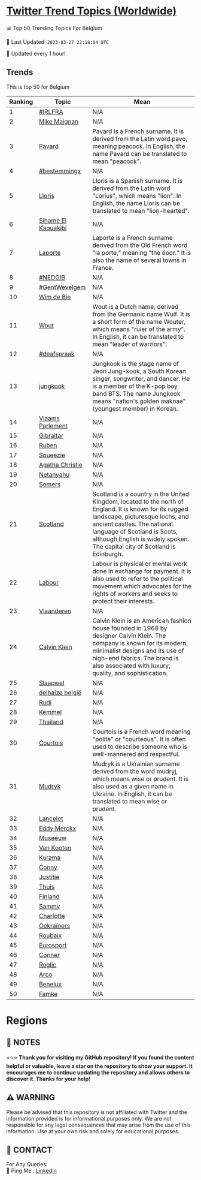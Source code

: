 [Twitter Trend Topics (Worldwide)](https://github.com/ErcinDedeoglu/Twitter-Trend-Topics)
==========


📊 Top 50 Trending Topics For Belgium

📆 Last Updated: `2023-03-27 22:18:04 UTC`

🔧 Updated every 1 hour!


## Trends

This is top 50 for Belgium

| Ranking | Topic | Mean |
| ------- | ------------ | ------------ |
| 1 | [#IRLFRA](http://twitter.com/search?q=%23IRLFRA) | N/A |
| 2 | [Mike Maignan](http://twitter.com/search?q=Mike+Maignan) | N/A |
| 3 | [Pavard](http://twitter.com/search?q=Pavard) | Pavard is a French surname. It is derived from the Latin word pavo, meaning peacock. In English, the name Pavard can be translated to mean "peacock". |
| 4 | [#bestemmingx](http://twitter.com/search?q=%23bestemmingx) | N/A |
| 5 | [Lloris](http://twitter.com/search?q=Lloris) | Lloris is a Spanish surname. It is derived from the Latin word "Lorius", which means "lion". In English, the name Lloris can be translated to mean "lion-hearted". |
| 6 | [Sihame El Kaouakibi](http://twitter.com/search?q=Sihame+El+Kaouakibi) | N/A |
| 7 | [Laporte](http://twitter.com/search?q=Laporte) | Laporte is a French surname derived from the Old French word "la porte," meaning "the door." It is also the name of several towns in France. |
| 8 | [#NEDGIB](http://twitter.com/search?q=%23NEDGIB) | N/A |
| 9 | [#GentWevelgem](http://twitter.com/search?q=%23GentWevelgem) | N/A |
| 10 | [Wim de Bie](http://twitter.com/search?q=Wim+de+Bie) | N/A |
| 11 | [Wout](http://twitter.com/search?q=Wout) | Wout is a Dutch name, derived from the Germanic name Wulf. It is a short form of the name Wouter, which means "ruler of the army". In English, it can be translated to mean "leader of warriors". |
| 12 | [#deafspraak](http://twitter.com/search?q=%23deafspraak) | N/A |
| 13 | [jungkook](http://twitter.com/search?q=jungkook) | Jungkook is the stage name of Jeon Jung-kook, a South Korean singer, songwriter, and dancer. He is a member of the K-pop boy band BTS. The name Jungkook means "nation's golden maknae" (youngest member) in Korean. |
| 14 | [Vlaams Parlement](http://twitter.com/search?q=Vlaams+Parlement) | N/A |
| 15 | [Gibraltar](http://twitter.com/search?q=Gibraltar) | N/A |
| 16 | [Ruben](http://twitter.com/search?q=Ruben) | N/A |
| 17 | [Squeezie](http://twitter.com/search?q=Squeezie) | N/A |
| 18 | [Agatha Christie](http://twitter.com/search?q=Agatha+Christie) | N/A |
| 19 | [Netanyahu](http://twitter.com/search?q=Netanyahu) | N/A |
| 20 | [Somers](http://twitter.com/search?q=Somers) | N/A |
| 21 | [Scotland](http://twitter.com/search?q=Scotland) | Scotland is a country in the United Kingdom, located to the north of England. It is known for its rugged landscape, picturesque lochs, and ancient castles. The national language of Scotland is Scots, although English is widely spoken. The capital city of Scotland is Edinburgh. |
| 22 | [Labour](http://twitter.com/search?q=Labour) | Labour is physical or mental work done in exchange for payment. It is also used to refer to the political movement which advocates for the rights of workers and seeks to protect their interests. |
| 23 | [Vlaanderen](http://twitter.com/search?q=Vlaanderen) | N/A |
| 24 | [Calvin Klein](http://twitter.com/search?q=Calvin+Klein) | Calvin Klein is an American fashion house founded in 1968 by designer Calvin Klein. The company is known for its modern, minimalist designs and its use of high-end fabrics. The brand is also associated with luxury, quality, and sophistication. |
| 25 | [Slaapwel](http://twitter.com/search?q=Slaapwel) | N/A |
| 26 | [delhaize belgië](http://twitter.com/search?q=delhaize+belgi%c3%ab) | N/A |
| 27 | [Rudi](http://twitter.com/search?q=Rudi) | N/A |
| 28 | [Kemmel](http://twitter.com/search?q=Kemmel) | N/A |
| 29 | [Thailand](http://twitter.com/search?q=Thailand) | N/A |
| 30 | [Courtois](http://twitter.com/search?q=Courtois) | Courtois is a French word meaning "polite" or "courteous". It is often used to describe someone who is well-mannered and respectful. |
| 31 | [Mudryk](http://twitter.com/search?q=Mudryk) | Mudryk is a Ukrainian surname derived from the word mudryj, which means wise or prudent. It is also used as a given name in Ukraine. In English, it can be translated to mean wise or prudent. |
| 32 | [Lancelot](http://twitter.com/search?q=Lancelot) | N/A |
| 33 | [Eddy Merckx](http://twitter.com/search?q=Eddy+Merckx) | N/A |
| 34 | [Museeuw](http://twitter.com/search?q=Museeuw) | N/A |
| 35 | [Van Kooten](http://twitter.com/search?q=Van+Kooten) | N/A |
| 36 | [Kurama](http://twitter.com/search?q=Kurama) | N/A |
| 37 | [Conny](http://twitter.com/search?q=Conny) | N/A |
| 38 | [Justitie](http://twitter.com/search?q=Justitie) | N/A |
| 39 | [Thuis](http://twitter.com/search?q=Thuis) | N/A |
| 40 | [Finland](http://twitter.com/search?q=Finland) | N/A |
| 41 | [Sammy](http://twitter.com/search?q=Sammy) | N/A |
| 42 | [Charlotte](http://twitter.com/search?q=Charlotte) | N/A |
| 43 | [Oekraïners](http://twitter.com/search?q=Oekra%c3%afners) | N/A |
| 44 | [Roubaix](http://twitter.com/search?q=Roubaix) | N/A |
| 45 | [Eurosport](http://twitter.com/search?q=Eurosport) | N/A |
| 46 | [Conner](http://twitter.com/search?q=Conner) | N/A |
| 47 | [Roglic](http://twitter.com/search?q=Roglic) | N/A |
| 48 | [Arco](http://twitter.com/search?q=Arco) | N/A |
| 49 | [Benelux](http://twitter.com/search?q=Benelux) | N/A |
| 50 | [Famke](http://twitter.com/search?q=Famke) | N/A |



# Regions




## 📝 NOTES

⭐⭐⭐ **Thank you for visiting my GitHub repository! If you found the content helpful or valuable, leave a star on the repository to show your support. It encourages me to continue updating the repository and allows others to discover it. Thanks for your help!**


## ⚠️ WARNING

Please be advised that this repository is not affiliated with Twitter and the information provided is for informational purposes only. We are not responsible for any legal consequences that may arise from the use of this information. Use at your own risk and solely for educational purposes.


## 📨 CONTACT

 For Any Queries:  
            🏓 Ping Me : [LinkedIn](https://www.linkedin.com/in/ercindedeoglu/)
